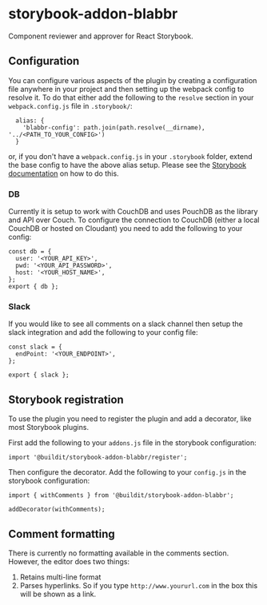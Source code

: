 # storybook-addon-blabbr

Component reviewer and approver for React Storybook.

## Configuration

You can configure various aspects of the plugin by creating a configuration file anywhere in your project and then setting up the webpack config to resolve it. To do that either add the following to the `resolve` section in your `webpack.config.js` file in `.storybook/`:

```
  alias: {
    'blabbr-config': path.join(path.resolve(__dirname), '../<PATH_TO_YOUR_CONFIG>')
  }
```

or, if you don't have a `webpack.config.js` in your `.storybook` folder, extend the base config to have the above alias setup. Please see the
[Storybook documentation](https://getstorybook.io/docs/react-storybook/configurations/custom-webpack-config#full-control-mode) on how to do this.

### DB

Currently it is setup to work with CouchDB and uses PouchDB as the library and API over Couch. To configure the connection to CouchDB (either a local CouchDB or hosted on Cloudant) you need to add the following to your config:

```
const db = {
  user: '<YOUR_API_KEY>',
  pwd: '<YOUR_API_PASSWORD>',
  host: '<YOUR_HOST_NAME>',
};
export { db };
```

### Slack

If you would like to see all comments on a slack channel then setup the slack integration and add the following to your config file:

```
const slack = {
  endPoint: '<YOUR_ENDPOINT>',
};

export { slack };

```

## Storybook registration

To use the plugin you need to register the plugin and add a decorator, like most Storybook plugins.

First add the following to your `addons.js` file in the storybook configuration:

`import '@buildit/storybook-addon-blabbr/register';`

Then configure the decorator. Add the following to your `config.js` in the storybook configuration:

```
import { withComments } from '@buildit/storybook-addon-blabbr';

addDecorator(withComments);
```

## Comment formatting

There is currently no formatting available in the comments section. However, the editor does two things:

1. Retains multi-line format
2. Parses hyperlinks. So if you type `http://www.yoururl.com` in the box this will be shown as a link.
